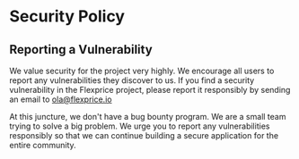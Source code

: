 # Security Policy

## Reporting a Vulnerability

We value security for the project very highly. We encourage all users to report any vulnerabilities they discover to us.
If you find a security vulnerability in the Flexprice project, please report it responsibly by sending an email to ola@flexprice.io

At this juncture, we don't have a bug bounty program. We are a small team trying to solve a big problem. We urge you to report any vulnerabilities responsibly
so that we can continue building a secure application for the entire community.
